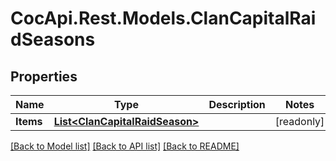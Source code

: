 # CocApi.Rest.Models.ClanCapitalRaidSeasons

## Properties

Name | Type | Description | Notes
------------ | ------------- | ------------- | -------------
**Items** | [**List&lt;ClanCapitalRaidSeason&gt;**](ClanCapitalRaidSeason.md) |  | [readonly] 

[[Back to Model list]](../../README.md#documentation-for-models) [[Back to API list]](../../README.md#documentation-for-api-endpoints) [[Back to README]](../../README.md)

